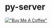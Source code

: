 # py-server



[!["Buy Me A Coffee"](https://www.buymeacoffee.com/assets/img/custom_images/orange_img.png)](https://www.buymeacoffee.com/vishnusk)
